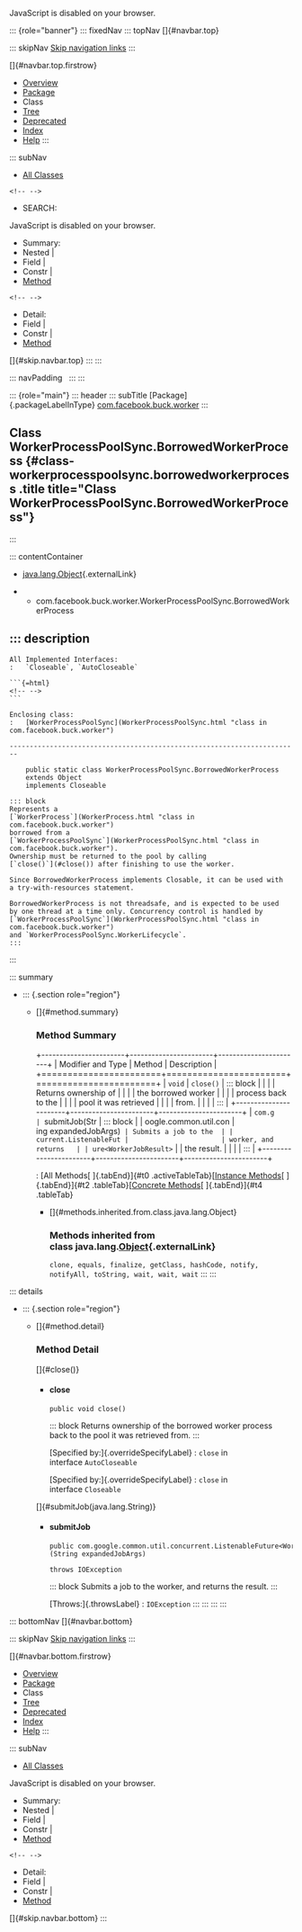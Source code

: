 <div>

JavaScript is disabled on your browser.

</div>

::: {role="banner"}
::: fixedNav
::: topNav
[]{#navbar.top}

::: skipNav
[Skip navigation links](#skip.navbar.top "Skip navigation links")
:::

[]{#navbar.top.firstrow}

-   [Overview](../../../../index.html)
-   [Package](package-summary.html)
-   Class
-   [Tree](package-tree.html)
-   [Deprecated](../../../../deprecated-list.html)
-   [Index](../../../../index-all.html)
-   [Help](../../../../help-doc.html)
:::

::: subNav
-   [All Classes](../../../../allclasses.html)

```{=html}
<!-- -->
```
-   SEARCH:

<div>

<div>

JavaScript is disabled on your browser.

</div>

</div>

<div>

-   Summary: 
-   Nested \| 
-   Field \| 
-   Constr \| 
-   [Method](#method.summary)

```{=html}
<!-- -->
```
-   Detail: 
-   Field \| 
-   Constr \| 
-   [Method](#method.detail)

</div>

[]{#skip.navbar.top}
:::
:::

::: navPadding
 
:::
:::

::: {role="main"}
::: header
::: subTitle
[Package]{.packageLabelInType} [com.facebook.buck.worker](package-summary.html)
:::

## Class WorkerProcessPoolSync.BorrowedWorkerProcess {#class-workerprocesspoolsync.borrowedworkerprocess .title title="Class WorkerProcessPoolSync.BorrowedWorkerProcess"}
:::

::: contentContainer
-   [java.lang.Object](http://docs.oracle.com/javase/7/docs/api/java/lang/Object.html?is-external=true "class or interface in java.lang"){.externalLink}

-   -   com.facebook.buck.worker.WorkerProcessPoolSync.BorrowedWorkerProcess

::: description
-   

    All Implemented Interfaces:
    :   `Closeable`, `AutoCloseable`

    ```{=html}
    <!-- -->
    ```

    Enclosing class:
    :   [WorkerProcessPoolSync](WorkerProcessPoolSync.html "class in com.facebook.buck.worker")

    ------------------------------------------------------------------------

        public static class WorkerProcessPoolSync.BorrowedWorkerProcess
        extends Object
        implements Closeable

    ::: block
    Represents a
    [`WorkerProcess`](WorkerProcess.html "class in com.facebook.buck.worker")
    borrowed from a
    [`WorkerProcessPoolSync`](WorkerProcessPoolSync.html "class in com.facebook.buck.worker").
    Ownership must be returned to the pool by calling
    [`close()`](#close()) after finishing to use the worker.

    Since BorrowedWorkerProcess implements Closable, it can be used with
    a try-with-resources statement.

    BorrowedWorkerProcess is not threadsafe, and is expected to be used
    by one thread at a time only. Concurrency control is handled by
    [`WorkerProcessPoolSync`](WorkerProcessPoolSync.html "class in com.facebook.buck.worker")
    and `WorkerProcessPoolSync.WorkerLifecycle`.
    :::
:::

::: summary
-   ::: {.section role="region"}
    -   []{#method.summary}

        ### Method Summary

        +-----------------------+-----------------------+-----------------------+
        | Modifier and Type     | Method                | Description           |
        +=======================+=======================+=======================+
        | `void`                | `close()`             | ::: block             |
        |                       |                       | Returns ownership of  |
        |                       |                       | the borrowed worker   |
        |                       |                       | process back to the   |
        |                       |                       | pool it was retrieved |
        |                       |                       | from.                 |
        |                       |                       | :::                   |
        +-----------------------+-----------------------+-----------------------+
        | `com.g                | `submitJob​(Str        | ::: block             |
        | oogle.common.util.con | ing expandedJobArgs)` | Submits a job to the  |
        | current.ListenableFut |                       | worker, and returns   |
        | ure<WorkerJobResult>` |                       | the result.           |
        |                       |                       | :::                   |
        +-----------------------+-----------------------+-----------------------+

        : [All Methods[ ]{.tabEnd}]{#t0 .activeTableTab}[[Instance
        Methods](javascript:show(2);)[ ]{.tabEnd}]{#t2
        .tableTab}[[Concrete
        Methods](javascript:show(8);)[ ]{.tabEnd}]{#t4 .tableTab}

        -   []{#methods.inherited.from.class.java.lang.Object}

            ### Methods inherited from class java.lang.[Object](http://docs.oracle.com/javase/7/docs/api/java/lang/Object.html?is-external=true "class or interface in java.lang"){.externalLink}

            `clone, equals, finalize, getClass, hashCode, notify, notifyAll, toString, wait, wait, wait`
    :::
:::

::: details
-   ::: {.section role="region"}
    -   []{#method.detail}

        ### Method Detail

        []{#close()}

        -   #### close

            ``` methodSignature
            public void close()
            ```

            ::: block
            Returns ownership of the borrowed worker process back to the
            pool it was retrieved from.
            :::

            [Specified by:]{.overrideSpecifyLabel}
            :   `close` in interface `AutoCloseable`

            [Specified by:]{.overrideSpecifyLabel}
            :   `close` in interface `Closeable`

        []{#submitJob(java.lang.String)}

        -   #### submitJob

            ``` methodSignature
            public com.google.common.util.concurrent.ListenableFuture<WorkerJobResult> submitJob​(String expandedJobArgs)
                                                                                          throws IOException
            ```

            ::: block
            Submits a job to the worker, and returns the result.
            :::

            [Throws:]{.throwsLabel}
            :   `IOException`
    :::
:::
:::
:::

::: bottomNav
[]{#navbar.bottom}

::: skipNav
[Skip navigation links](#skip.navbar.bottom "Skip navigation links")
:::

[]{#navbar.bottom.firstrow}

-   [Overview](../../../../index.html)
-   [Package](package-summary.html)
-   Class
-   [Tree](package-tree.html)
-   [Deprecated](../../../../deprecated-list.html)
-   [Index](../../../../index-all.html)
-   [Help](../../../../help-doc.html)
:::

::: subNav
-   [All Classes](../../../../allclasses.html)

<div>

<div>

JavaScript is disabled on your browser.

</div>

</div>

<div>

-   Summary: 
-   Nested \| 
-   Field \| 
-   Constr \| 
-   [Method](#method.summary)

```{=html}
<!-- -->
```
-   Detail: 
-   Field \| 
-   Constr \| 
-   [Method](#method.detail)

</div>

[]{#skip.navbar.bottom}
:::
